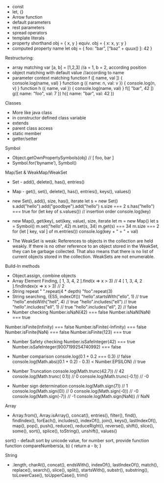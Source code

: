 - const
- let, {}
- Arrow function
- default parameters
- rest parameters
- spread operators
- template literals
- property shorthand obj = { x, y } equiv. obj = { x: x, y: y }
- computed property name 
let obj = {
	foo: “bar”,
	[“baz” + quux() ]: 42
}

Restructuring:
- array matching var [a, b] = [1,2,3] //a = 1, b = 2, according position
- object matching with default value //according to name
- parameter context matching
function f ([ name, val ]) {
    console.log(name, val)
}
function g ({ name: n, val: v }) {
    console.log(n, v)
}
function h ({ name, val }) {
    console.log(name, val)
}
f([ "bar", 42 ])
g({ name: "foo", val:  7 })
h({ name: "bar", val: 42 })

Classes
- More like java class 
- in constructor defined class variable
- extends
- parent class access
- static member
- getter/setter

Symbol
- Object.getOwnPropertySymbols(obj) // [ foo, bar ]
- Symbol.for(‘byname’), Symbol()

Map/Set & WeakMap/WeakSet
- Set - add(), delete(), has(), entries()
- Map - get(), set(), delete(), has(), entries(), keys(), values()
- new Set(), add(), size, has(), iterate 
let s = new Set()
s.add("hello").add("goodbye").add("hello")
s.size === 2
s.has("hello") === true
for (let key of s.values()) // insertion order
    console.log(key)

- new Map(), get(key), set(key, value), size, iterate
let m = new Map()
let s = Symbol()
m.set("hello", 42)
m.set(s, 34)
m.get(s) === 34
m.size === 2
for (let [ key, val ] of m.entries())
    console.log(key + " = " + val)

- The WeakSet is weak: References to objects in the collection are held weakly. If there is no other reference to an object stored in the WeakSet, they can be garbage collected. That also means that there is no list of current objects stored in the collection. WeakSets are not enumerable.

Build-In methods
- Object.assign, combine objects
- Array Element Finding, 
[ 1, 3, 4, 2 ].find(x => x > 3) // 4
[ 1, 3, 4, 2 ].findIndex(x => x > 3) // 2
- String repeat
" ".repeat(4 * depth)
"foo".repeat(3)
- String searching, (ES5, indexOf())
"hello".startsWith("ello", 1) // true
"hello".endsWith("hell", 4)   // true
"hello".includes("ell")       // true
"hello".includes("ell", 1)    // true
"hello".includes("ell", 2)    // false
- Number checking
Number.isNaN(42) === false
Number.isNaN(NaN) === true

Number.isFinite(Infinity) === false
Number.isFinite(-Infinity) === false
Number.isFinite(NaN) === false
Number.isFinite(123) === true

- Number Safety checking
Number.isSafeInteger(42) === true
Number.isSafeInteger(9007199254740992) === false

- Number comparison
console.log(0.1 + 0.2 === 0.3) // false
console.log(Math.abs((0.1 + 0.2) - 0.3) < Number.EPSILON) // true

- Number Truncation
console.log(Math.trunc(42.7)) // 42
console.log(Math.trunc( 0.1)) // 0
console.log(Math.trunc(-0.1)) // -0

- Number sign determination
console.log(Math.sign(7))   // 1
console.log(Math.sign(0))   // 0
console.log(Math.sign(-0))  // -0
console.log(Math.sign(-7))  // -1
console.log(Math.sign(NaN)) // NaN


Array
- Array.from(), Array.isArray(), concat(), entries(), filter(), find(), findIndex(), forEach(), includes(), indexOf(), join(), keys(), lastIndexOf(), map(), pop(), push(), reduce(), reduceRight(), reverse(), shift(), slice(), some(), sort(), splice(), toString(), unshift(), values()

sort() - default sort by unicode value, for number sort, provide function
function compareNumbers(a, b) {
  return a - b;
}

String
- .length, charAt(), concat(), endsWith(), indexOf(), lastIndexOf(), match(), replace(), search(), slice(), split(), startsWith(), substr(), substring(), toLowerCase(), toUpperCase(), trim()
